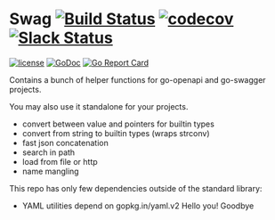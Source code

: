 # Swag [![Build Status](https://travis-ci.org/go-openapi/swag.svg?branch=master)](https://travis-ci.org/go-openapi/swag) [![codecov](https://codecov.io/gh/go-openapi/swag/branch/master/graph/badge.svg)](https://codecov.io/gh/go-openapi/swag) [![Slack Status](https://slackin.goswagger.io/badge.svg)](https://slackin.goswagger.io)

[![license](http://img.shields.io/badge/license-Apache%20v2-orange.svg)](https://raw.githubusercontent.com/go-openapi/swag/master/LICENSE)
[![GoDoc](https://godoc.org/github.com/go-openapi/swag?status.svg)](http://godoc.org/github.com/go-openapi/swag)
[![Go Report Card](https://goreportcard.com/badge/github.com/go-openapi/swag)](https://goreportcard.com/report/github.com/go-openapi/swag)

Contains a bunch of helper functions for go-openapi and go-swagger projects.

You may also use it standalone for your projects.

* convert between value and pointers for builtin types
* convert from string to builtin types (wraps strconv)
* fast json concatenation
* search in path
* load from file or http
* name mangling


This repo has only few dependencies outside of the standard library:

* YAML utilities depend on gopkg.in/yaml.v2
Hello you!
Goodbye
